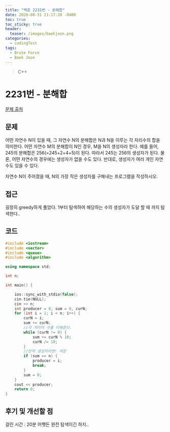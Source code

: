 ```yaml
---
title: "백준 2231번 - 분해합"
date: 2020-08-31 21:17:28 -0400
toc: true
toc_sticky: true
header:
  teaser: /images/baekjoon.png
categories: 
  - codingTest
tags:
  - Brute Force
  - Baek Joon
---
```


> C++ 

2231번 - 분해합
=============
 
[문제 출처](https://www.acmicpc.net/problem/2231)
## 문제
어떤 자연수 N이 있을 때, 그 자연수 N의 분해합은 N과 N을 이루는 각 자리수의 합을 의미한다.
어떤 자연수 M의 분해합이 N인 경우, M을 N의 생성자라 한다.
예를 들어, 245의 분해합은 256(=245+2+4+5)이 된다.
따라서 245는 256의 생성자가 된다. 물론, 어떤 자연수의 경우에는 생성자가 없을 수도 있다.
반대로, 생성자가 여러 개인 자연수도 있을 수 있다.

자연수 N이 주어졌을 때, N의 가장 작은 생성자를 구해내는 프로그램을 작성하시오.

## 접근  
굉장히 greedy하게 풀었다.
1부터 탐색하여 해당하는 수의 생성자가 도달 할 때 까지 탐색한다..

## 코드  
```c++
#include <iostream>
#include <vector>
#include <queue>
#include <algorithm>

using namespace std;

int n;

int main() {

	ios::sync_with_stdio(false);
	cin.tie(NULL);
	cin >> n;
	int producer = 0, sum = 0, curN;
	for (int i = 1; i < n; i++) {
		curN = i;
		sum += curN;
		//각 자리의 수를 더해준다.
		while (curN != 0) {
			sum += curN % 10;
			curN /= 10;
		}
		//만약 생성자이면! 저장
		if (sum == n) {
			producer = i;
			break;
		}
		sum = 0;
	}
	cout << producer;
	return 0;
}
```

## 후기 및 개선할 점

걸린 시간 : 20분
어쨋든 완전 탐색이긴 하지..
